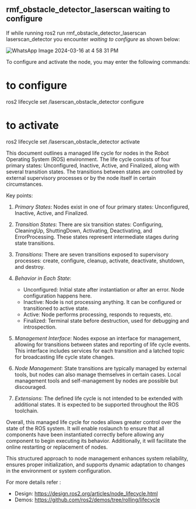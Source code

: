 ## rmf_obstacle_detector_laserscan waiting to configure

If while running  ros2 run rmf_obstacle_detector_laserscan laserscan_detector  you encounter *waiting to configure* as shown below:

![WhatsApp Image 2024-03-16 at 4 58 31 PM](https://github.com/Avisheet/rmf_obstacle_detectors/assets/59338120/5621b525-e7d0-4df8-b0db-59ed5a923e10)

To configure and activate the node, you may enter the following commands:


# to configure
ros2 lifecycle set /laserscan_obstacle_detector configure


# to activate
ros2 lifecycle set /laserscan_obstacle_detector activate


This document outlines a managed life cycle for nodes in the Robot Operating System (ROS) environment. The life cycle consists of four primary states: Unconfigured, Inactive, Active, and Finalized, along with several transition states. The transitions between states are controlled by external supervisory processes or by the node itself in certain circumstances.

Key points:

1. *Primary States*: Nodes exist in one of four primary states: Unconfigured, Inactive, Active, and Finalized.
   
2. *Transition States*: There are six transition states: Configuring, CleaningUp, ShuttingDown, Activating, Deactivating, and ErrorProcessing. These states represent intermediate stages during state transitions.

3. *Transitions*: There are seven transitions exposed to supervisory processes: create, configure, cleanup, activate, deactivate, shutdown, and destroy.

4. *Behavior in Each State*:
   - Unconfigured: Initial state after instantiation or after an error. Node configuration happens here.
   - Inactive: Node is not processing anything. It can be configured or transitioned to active state.
   - Active: Node performs processing, responds to requests, etc.
   - Finalized: Terminal state before destruction, used for debugging and introspection.

5. *Management Interface*: Nodes expose an interface for management, allowing for transitions between states and reporting of life cycle events. This interface includes services for each transition and a latched topic for broadcasting life cycle state changes.

6. *Node Management*: State transitions are typically managed by external tools, but nodes can also manage themselves in certain cases. Local management tools and self-management by nodes are possible but discouraged.

7. *Extensions*: The defined life cycle is not intended to be extended with additional states. It is expected to be supported throughout the ROS toolchain.

Overall, this managed life cycle for nodes allows greater control over the state of the ROS system. It will enable roslaunch to ensure that all components have been instantiated correctly before allowing any component to begin executing its behavior. Additionally, it will facilitate the online restarting or replacement of nodes.

This structured approach to node management enhances system reliability, ensures proper initialization, and supports dynamic adaptation to changes in the environment or system configuration.

For more details refer :
- Design: https://design.ros2.org/articles/node_lifecycle.html
- Demos: https://github.com/ros2/demos/tree/rolling/lifecycle